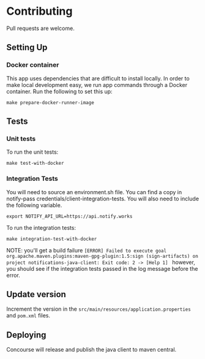# Contributing

Pull requests are welcome.

## Setting Up

### Docker container

This app uses dependencies that are difficult to install locally. In order to make local development easy, we run app commands through a Docker container. Run the following to set this up:

```shell
make prepare-docker-runner-image
```

## Tests

### Unit tests

To run the unit tests:

```shell
make test-with-docker
```

### Integration Tests

You will need to source an environment.sh file. You can find a copy in notify-pass credentials/client-integration-tests. You will also need to include the following variable.

```shell
export NOTIFY_API_URL=https://api.notify.works
```

To run the integration tests:

```shell
make integration-test-with-docker
```

NOTE: you'll get a build failure `[ERROR] Failed to execute goal org.apache.maven.plugins:maven-gpg-plugin:1.5:sign (sign-artifacts) on project notifications-java-client: Exit code: 2 -> [Help 1]
` however, you should see if the integration tests passed in the log message before the error.

## Update version

Increment the version in the `src/main/resources/application.properties` and `pom.xml` files.

## Deploying

Concourse will release and publish the java client to maven central.
